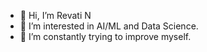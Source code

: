 - 👋 Hi, I’m Revati N
- 👀 I’m interested in AI/ML and Data Science.
- 🌱 I’m constantly trying to improve myself.

<!---
Revati-N/Revati-N is a ✨ special ✨ repository because its `README.md` (this file) appears on your GitHub profile.
You can click the Preview link to take a look at your changes.
--->
